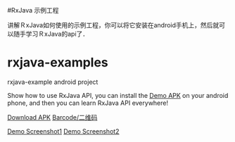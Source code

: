 #RxJava 示例工程

讲解ＲxJava如何使用的示例工程，你可以将它安装在android手机上，然后就可以随手学习ＲxJava的api了．


# rxjava-examples
rxjava-example android project

Show how to use RxJava API, you can install the [Demo APK]() on your android phone, and then you
can learn RxJava API everywhere!

[Download APK](https://raw.githubusercontent.com/wiki/leeowenowen/rxjava-examples/apk/app-debug.apk)
[Barcode/二维码](https://raw.githubusercontent.com/wiki/leeowenowen/rxjava-examples/res/barcode.png)

[Demo Screenshot1](https://raw.githubusercontent.com/wiki/leeowenowen/rxjava-examples/res/rxjava-1.png)
[Demo Screenshot2](https://raw.githubusercontent.com/wiki/leeowenowen/rxjava-examples/res/rxjava-2.png)
